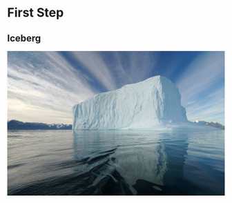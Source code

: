 <!DOCTYPE html>
<html>
<body>
<h1>First Step</h1>

<h2>Iceberg</h2>
<img src="Iceberg.jpg" alt="Il fait froid ici 🥶" >
</body>
</html>
